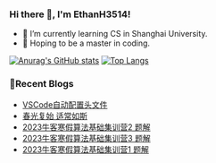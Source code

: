 ### Hi there 👋, I'm EthanH3514!

- 🌱 I’m currently learning CS in Shanghai University.
- 🎈 Hoping to be a master in coding.

[![Anurag's GitHub stats](https://github-readme-stats.vercel.app/api?username=EthanH3514&show_icons=true&theme=tokyonight)](https://github.com/anuraghazra/github-readme-stats)
[![Top Langs](https://github-readme-stats.vercel.app/api/top-langs/?username=EthanH3514&layout=compact)](https://github.com/anuraghazra/github-readme-stats)

### **📝Recent Blogs**
<!-- BLOG-POST-LIST:START -->
- [VSCode自动配置头文件](https://ethanh3514.github.io/2023/01/25/VSCode%E8%87%AA%E5%8A%A8%E9%85%8D%E7%BD%AE%E5%A4%B4%E6%96%87%E4%BB%B6/)
- [春光复始 适常如斯](https://ethanh3514.github.io/2023/01/22/%E6%98%A5%E5%85%89%E5%A4%8D%E5%A7%8B-%E9%80%82%E5%B8%B8%E5%A6%82%E6%96%AF/)
- [2023牛客寒假算法基础集训营2 题解](https://ethanh3514.github.io/2023/01/20/2023%E7%89%9B%E5%AE%A2%E5%AF%92%E5%81%87%E7%AE%97%E6%B3%95%E5%9F%BA%E7%A1%80%E9%9B%86%E8%AE%AD%E8%90%A52-%E9%A2%98%E8%A7%A3/)
- [2023牛客寒假算法基础集训营3 题解](https://ethanh3514.github.io/2023/01/20/2023%E7%89%9B%E5%AE%A2%E5%AF%92%E5%81%87%E7%AE%97%E6%B3%95%E5%9F%BA%E7%A1%80%E9%9B%86%E8%AE%AD%E8%90%A53-%E9%A2%98%E8%A7%A3/)
- [2023牛客寒假算法基础集训营1 题解](https://ethanh3514.github.io/2023/01/16/2023%E7%89%9B%E5%AE%A2%E5%AF%92%E5%81%87%E7%AE%97%E6%B3%95%E5%9F%BA%E7%A1%80%E9%9B%86%E8%AE%AD%E8%90%A51-%E9%A2%98%E8%A7%A3/)
<!-- BLOG-POST-LIST:END -->
